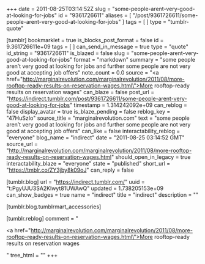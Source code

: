 +++
date = 2011-08-25T03:14:52Z
slug = "some-people-arent-very-good-at-looking-for-jobs"
id = "9361726611"
aliases = [ "/post/9361726611/some-people-arent-very-good-at-looking-for-jobs" ]
tags = [ ]
type = "tumblr-quote"

[tumblr]
bookmarklet = true
is_blocks_post_format = false
id = 9.361726611e+09
tags = [ ]
can_send_in_message = true
type = "quote"
id_string = "9361726611"
is_blazed = false
slug = "some-people-arent-very-good-at-looking-for-jobs"
format = "markdown"
summary = "some people aren’t very good at looking for jobs and further some people are not very good at accepting job offers"
note_count = 0.0
source = "<a href=\"http://marginalrevolution.com/marginalrevolution/2011/08/more-rooftop-ready-results-on-reservation-wages.html\">More rooftop-ready results on reservation wages</a>"
can_blaze = false
post_url = "https://indirect.tumblr.com/post/9361726611/some-people-arent-very-good-at-looking-for-jobs"
timestamp = 1.314242092e+09
can_reblog = false
display_avatar = true
is_blaze_pending = false
reblog_key = "47HuSzIo"
source_title = "marginalrevolution.com"
text = "some people aren’t very good at looking for jobs and further some people are not very good at accepting job offers"
can_like = false
interactability_reblog = "everyone"
blog_name = "indirect"
date = "2011-08-25 03:14:52 GMT"
source_url = "http://marginalrevolution.com/marginalrevolution/2011/08/more-rooftop-ready-results-on-reservation-wages.html"
should_open_in_legacy = true
interactability_blaze = "everyone"
state = "published"
short_url = "https://tmblr.co/ZY3jby8k09oJ"
can_reply = false

[tumblr.blog]
url = "https://indirect.tumblr.com/"
uuid = "t:PgyUJU3SA2Klwyt81UWAwQ"
updated = 1.738205153e+09
can_show_badges = true
name = "indirect"
title = "indirect"
description = ""

[tumblr.blog.tumblrmart_accessories]

[tumblr.reblog]
comment = "<p><a href=\"http://marginalrevolution.com/marginalrevolution/2011/08/more-rooftop-ready-results-on-reservation-wages.html\">More rooftop-ready results on reservation wages</a></p>"
tree_html = ""
+++

